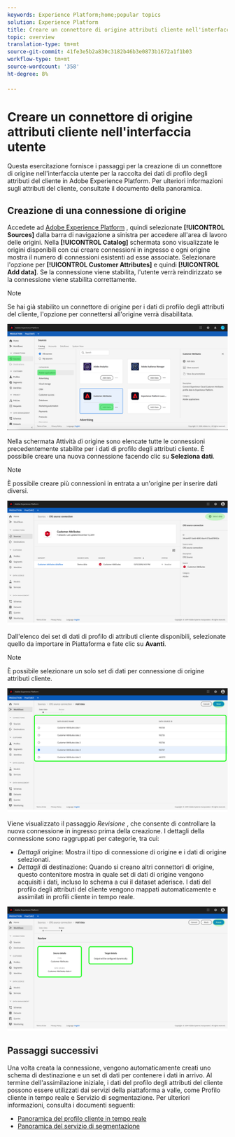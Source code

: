 ```yaml
---
keywords: Experience Platform;home;popular topics
solution: Experience Platform
title: Creare un connettore di origine attributi cliente nell'interfaccia utente
topic: overview
translation-type: tm+mt
source-git-commit: 41fe3e5b2a830c3182b46b3e0873b1672a1f1b03
workflow-type: tm+mt
source-wordcount: '358'
ht-degree: 8%

---
```



# Creare un connettore di origine attributi cliente nell&#39;interfaccia utente

Questa esercitazione fornisce i passaggi per la creazione di un connettore di origine nell&#39;interfaccia utente per la raccolta dei dati di profilo degli attributi del cliente in Adobe Experience Platform. Per ulteriori informazioni sugli attributi del cliente, consultate il documento [](https://docs.adobe.com/content/help/it-IT/core-services/interface/customer-attributes/attributes.html)della panoramica.

## Creazione di una connessione di origine

Accedete ad [Adobe Experience Platform](https://platform.adobe.com) , quindi selezionate **[!UICONTROL Sources]** dalla barra di navigazione a sinistra per accedere all&#39;area di lavoro delle origini. Nella **[!UICONTROL Catalog]** schermata sono visualizzate le origini disponibili con cui creare connessioni in ingresso e ogni origine mostra il numero di connessioni esistenti ad esse associate. Selezionare l&#39;opzione per **[!UICONTROL Customer Attributes]** e quindi **[!UICONTROL Add data]**. Se la connessione viene stabilita, l&#39;utente verrà reindirizzato se la connessione viene stabilita correttamente.

>[!NOTE]
>
>Se hai già stabilito un connettore di origine per i dati di profilo degli attributi del cliente, l&#39;opzione per connettersi all&#39;origine verrà disabilitata.

![](../../../../images/tutorials/create/customer-attributes/catalog.png)

Nella schermata Attività *di* origine sono elencate tutte le connessioni precedentemente stabilite per i dati di profilo degli attributi cliente. È possibile creare una nuova connessione facendo clic su **Seleziona dati**.

>[!NOTE]
>
>È possibile creare più connessioni in entrata a un&#39;origine per inserire dati diversi.

![](../../../../images/tutorials/create/customer-attributes/source_activity.png)

Dall&#39;elenco dei set di dati di profilo di attributi cliente disponibili, selezionate quello da importare in Piattaforma e fate clic su **Avanti**.

>[!NOTE]
>
>È possibile selezionare un solo set di dati per connessione di origine attributi cliente.

![](../../../../images/tutorials/create/customer-attributes/select_data.png)

Viene visualizzato il passaggio *Revisione* , che consente di controllare la nuova connessione in ingresso prima della creazione. I dettagli della connessione sono raggruppati per categorie, tra cui:

* *Dettagli* origine: Mostra il tipo di connessione di origine e i dati di origine selezionati.
* *Dettagli* di destinazione: Quando si creano altri connettori di origine, questo contenitore mostra in quale set di dati di origine vengono acquisiti i dati, incluso lo schema a cui il dataset aderisce. I dati del profilo degli attributi del cliente vengono mappati automaticamente e assimilati in profili cliente in tempo reale.

![](../../../../images/tutorials/create/customer-attributes/review.png)

## Passaggi successivi

Una volta creata la connessione, vengono automaticamente creati uno schema di destinazione e un set di dati per contenere i dati in arrivo. Al termine dell&#39;assimilazione iniziale, i dati del profilo degli attributi del cliente possono essere utilizzati dai servizi della piattaforma a valle, come Profilo cliente in tempo reale e Servizio di segmentazione. Per ulteriori informazioni, consulta i documenti seguenti:

* [Panoramica del profilo cliente in tempo reale](../../../../../profile/home.md)
* [Panoramica del servizio di segmentazione](../../../../../segmentation/home.md)
